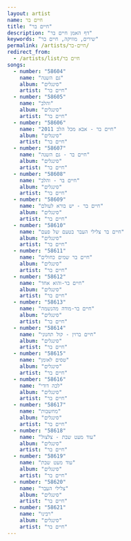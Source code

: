 ```yaml
---
layout: artist
name: חיים בר
title: "חיים בר"
description: "דף האמן חיים בר"
keywords: "שירים, מוזיקה, חיים בר"
permalink: /artists/חיים-בר/
redirect_from:
  - /artists/list/חיים בר
songs:
  - number: "58604"
    name: "גם השנה"
    album: "סינגלים"
    artist: "חיים בר"
  - number: "58605"
    name: "והלב"
    album: "סינגלים"
    artist: "חיים בר"
  - number: "58606"
    name: "חיים בר - אבא מכל הלב 2011"
    album: "סינגלים"
    artist: "חיים בר"
  - number: "58607"
    name: "חיים בר - גם השנה"
    album: "סינגלים"
    artist: "חיים בר"
  - number: "58608"
    name: "חיים בר - והלב"
    album: "סינגלים"
    artist: "חיים בר"
  - number: "58609"
    name: "חיים בר - יש בורא לעולם"
    album: "סינגלים"
    artist: "חיים בר"
  - number: "58610"
    name: "חיים בר צלילי העבר בטעם של פעם"
    album: "סינגלים"
    artist: "חיים בר"
  - number: "58611"
    name: "חיים בר שמים כחולים"
    album: "סינגלים"
    artist: "חיים בר"
  - number: "58612"
    name: "חיים בר-והוא אחד"
    album: "סינגלים"
    artist: "חיים בר"
  - number: "58613"
    name: "חיים בר-מודה מהנשמה"
    album: "סינגלים"
    artist: "חיים בר"
  - number: "58614"
    name: "חיים ברוין - קול תחנוני"
    album: "סינגלים"
    artist: "חיים בר"
  - number: "58615"
    name: "טסים לאומן"
    album: "סינגלים"
    artist: "חיים בר"
  - number: "58616"
    name: "לכה דודי"
    album: "סינגלים"
    artist: "חיים בר"
  - number: "58617"
    name: "מחשבות"
    album: "סינגלים"
    artist: "חיים בר"
  - number: "58618"
    name: "עוד מעט שבת - צלצול"
    album: "סינגלים"
    artist: "חיים בר"
  - number: "58619"
    name: "עוד מעט שבת"
    album: "סינגלים"
    artist: "חיים בר"
  - number: "58620"
    name: "צלילי העבר"
    album: "סינגלים"
    artist: "חיים בר"
  - number: "58621"
    name: "רבינו"
    album: "סינגלים"
    artist: "חיים בר"
---
```

